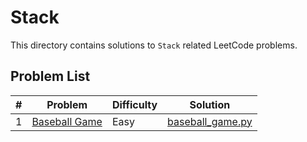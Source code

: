 # Stack

This directory contains solutions to `Stack` related LeetCode problems.

## Problem List

| # | Problem | Difficulty | Solution |
|---|---------|------------|----------|
| 1 | [Baseball Game](https://leetcode.com/problems/baseball-game/) | Easy | [baseball_game.py](./easy/baseball_game.py) |